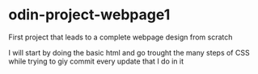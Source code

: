 # odin-project-webpage1
First project that leads to a complete webpage design from scratch


I will start by doing the basic html and go trought the many steps of CSS while trying to giy commit every update that I do in it 